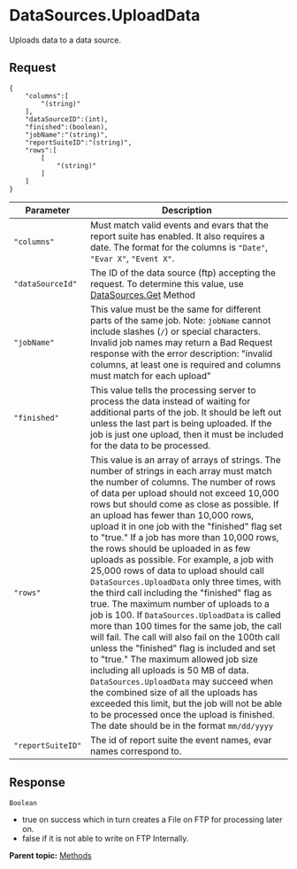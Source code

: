 #  **DataSources.UploadData** 

Uploads data to a data source.

##  **Request** 

 

```
{
    "columns":[
        "(string)"
    ],
    "dataSourceID":(int),
    "finished":(boolean),
    "jobName":"(string)",
    "reportSuiteID":"(string)",
    "rows":[
        [
            "(string)"
        ]
    ]
}
```
|Parameter|Description|
|-----|----------|
| `"columns"`  | Must match valid events and evars that the report suite has enabled. It also requires a date. The format for the columns is `"Date"`, `"Evar X"`, `"Event X"`. |
| `"dataSourceId"`  | The ID of the data source (ftp) accepting the request. To determine this value, use [DataSources.Get](../../data-sources-api/methods/r_getDataSources.md) Method |
| `"jobName"`  | This value must be the same for different parts of the same job. Note: `jobName` cannot include slashes (`/`) or special characters. Invalid job names may return a Bad Request response with the error description: "invalid columns, at least one is required and columns must match for each upload" |
| `"finished"`  | This value tells the processing server to process the data instead of waiting for additional parts of the job. It should be left out unless the last part is being uploaded. If the job is just one upload, then it must be included for the data to be processed. |
| `"rows"` | This value is an array of arrays of strings. The number of strings in each array must match the number of columns. The number of rows of data per upload should not exceed 10,000 rows but should come as close as possible. If an upload has fewer than 10,000 rows, upload it in one job with the "finished" flag set to "true." If a job has more than 10,000 rows, the rows should be uploaded in as few uploads as possible. For example, a job with 25,000 rows of data to upload should call `DataSources.UploadData` only three times, with the third call including the "finished" flag as true. The maximum number of uploads to a job is 100. If `DataSources.UploadData` is called more than 100 times for the same job, the call will fail. The call will also fail on the 100th call unless the "finished" flag is included and set to "true." The maximum allowed job size including all uploads is 50 MB of data. `DataSources.UploadData` may succeed when the combined size of all the uploads has exceeded this limit, but the job will not be able to be processed once the upload is finished. The date should be in the format `mm/dd/yyyy` |
| `"reportSuiteID"` | The id of report suite the event names, evar names correspond to. |

## Response

`Boolean`
-  true on success which in turn creates a File on FTP for processing later on.
-  false if it is not able to write on FTP Internally.

**Parent topic:** [Methods](../methods/c_data_sources_methods_1.4.md)

